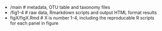 
- /main # metadata, OTU table and taxonomy files
- /fig1-4 # raw data, Rmarkdown scripts and output HTML format results
- figX/figX.Rmd # X is number 1-4, including the reproducable R scripts for each panel in figure
